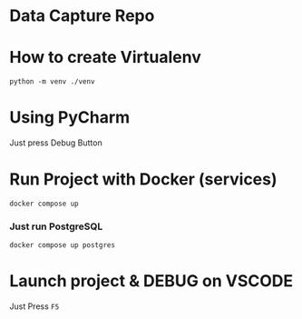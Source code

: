 # Data Capture Repo

# How to create Virtualenv
`python -m venv ./venv`


# Using PyCharm
Just press Debug Button

# Run Project with Docker (services)
`docker compose up`

### Just run PostgreSQL
`docker compose up postgres`

# Launch project & DEBUG on VSCODE
Just Press `F5`
